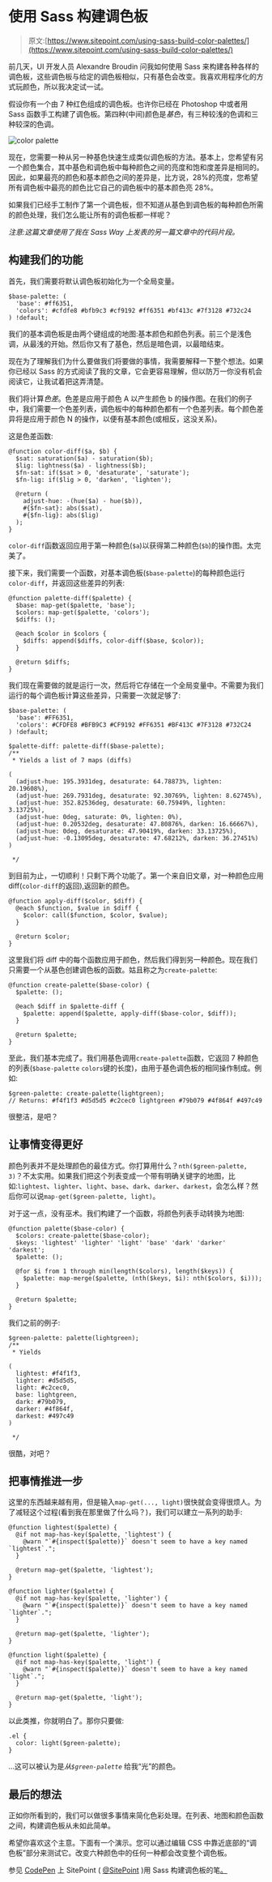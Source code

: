 # 使用 Sass 构建调色板

> 原文:[https://www.sitepoint.com/using-sass-build-color-palettes/](https://www.sitepoint.com/using-sass-build-color-palettes/)

前几天，UI 开发人员 Alexandre Broudin 问我如何使用 Sass 来构建各种各样的调色板，这些调色板与给定的调色板相似，只有基色会改变。我喜欢用程序化的方式玩颜色，所以我决定试一试。

假设你有一个由 7 种红色组成的调色板。也许你已经在 Photoshop 中或者用 Sass 函数手工构建了调色板。第四种(中间)颜色是*基色*，有三种较浅的色调和三种较深的色调。

![color palette](../Images/fe77247c580374dbfaf77fe917c64355.png)

现在，您需要一种从另一种基色快速生成类似调色板的方法。基本上，您希望有另一个颜色集合，其中基色和调色板中每种颜色之间的亮度和饱和度差异是相同的。因此，如果最亮的颜色和基本颜色之间的差异是，比方说，28%的亮度，您希望所有调色板中最亮的颜色比它自己的调色板中的基本颜色亮 28%。

如果我们已经手工制作了第一个调色板，但不知道从基色到调色板的每种颜色所需的颜色处理，我们怎么能让所有的调色板都一样呢？

*注意:这篇文章使用了我在 Sass Way 上发表的另一篇文章中的代码片段。*

## 构建我们的功能

首先，我们需要将默认调色板初始化为一个全局变量。

```
$base-palette: (
  'base': #ff6351,
  'colors': #cfdfe8 #bfb9c3 #cf9192 #ff6351 #bf413c #7f3128 #732c24
) !default;
```

我们的基本调色板是由两个键组成的地图:基本颜色和颜色列表。前三个是浅色调，从最浅的开始。然后你又有了基色，然后是暗色调，以最暗结束。

现在为了理解我们为什么要做我们将要做的事情，我需要解释一下整个想法。如果你已经以 Sass 的方式阅读了我的文章，它会更容易理解，但以防万一你没有机会阅读它，让我试着把这弄清楚。

我们将计算*色差*。色差是应用于颜色 A 以产生颜色 b 的操作图。在我们的例子中，我们需要一个色差列表，调色板中的每种颜色都有一个色差列表。每个颜色差异将是应用于颜色 N 的操作，以便有基本颜色(或相反，这没关系)。

这是色差函数:

```
@function color-diff($a, $b) {
  $sat: saturation($a) - saturation($b);
  $lig: lightness($a) - lightness($b);
  $fn-sat: if($sat > 0, 'desaturate', 'saturate');
  $fn-lig: if($lig > 0, 'darken', 'lighten');

  @return (
    adjust-hue: -(hue($a) - hue($b)),
    #{$fn-sat}: abs($sat),
    #{$fn-lig}: abs($lig)
  );
}
```

`color-diff`函数返回应用于第一种颜色(`$a`)以获得第二种颜色(`$b`)的操作图。太完美了。

接下来，我们需要一个函数，对基本调色板(`$base-palette`)的每种颜色运行`color-diff`，并返回这些差异的列表:

```
@function palette-diff($palette) {
  $base: map-get($palette, 'base');
  $colors: map-get($palette, 'colors');
  $diffs: ();

  @each $color in $colors {
    $diffs: append($diffs, color-diff($base, $color));
  }

  @return $diffs;
}
```

我们现在需要做的就是运行一次，然后将它存储在一个全局变量中。不需要为我们运行的每个调色板计算这些差异，只需要一次就足够了:

```
$base-palette: (
  'base': #FF6351,
  'colors': #CFDFE8 #BFB9C3 #CF9192 #FF6351 #BF413C #7F3128 #732C24
) !default;

$palette-diff: palette-diff($base-palette);
/**
 * Yields a list of 7 maps (diffs)

(
  (adjust-hue: 195.3931deg, desaturate: 64.78873%, lighten: 20.19608%),
  (adjust-hue: 269.7931deg, desaturate: 92.30769%, lighten: 8.62745%),
  (adjust-hue: 352.82536deg, desaturate: 60.75949%, lighten: 3.13725%),
  (adjust-hue: 0deg, saturate: 0%, lighten: 0%),
  (adjust-hue: 0.20532deg, desaturate: 47.80876%, darken: 16.66667%),
  (adjust-hue: 0deg, desaturate: 47.90419%, darken: 33.13725%),
  (adjust-hue: -0.13095deg, desaturate: 47.68212%, darken: 36.27451%)
)

 */
```

到目前为止，一切顺利！只剩下两个功能了。第一个来自旧文章，对一种颜色应用 diff(`color-diff`的返回),返回新的颜色。

```
@function apply-diff($color, $diff) {
  @each $function, $value in $diff {
    $color: call($function, $color, $value);
  }

  @return $color;
}
```

这里我们将 diff 中的每个函数应用于颜色，然后我们得到另一种颜色。现在我们只需要一个从基色创建调色板的函数。姑且称之为`create-palette`:

```
@function create-palette($base-color) {
  $palette: ();

  @each $diff in $palette-diff {
    $palette: append($palette, apply-diff($base-color, $diff));
  }

  @return $palette;
}
```

至此，我们基本完成了。我们用基色调用`create-palette`函数，它返回 7 种颜色的列表(`$base-palette` `colors`键的长度)，由用于基色调色板的相同操作制成。例如:

```
$green-palette: create-palette(lightgreen);
// Returns: #f4f1f3 #d5d5d5 #c2cec0 lightgreen #79b079 #4f864f #497c49
```

很整洁，是吧？

## 让事情变得更好

颜色列表并不是处理颜色的最佳方式。你打算用什么？`nth($green-palette, 3)`？不太实用。如果我们把这个列表变成一个带有明确关键字的地图，比如:`lightest`、`lighter`、`light`、`base`、`dark`、`darker`、`darkest`，会怎么样？然后你可以说`map-get($green-palette, light)`。

对于这一点，没有巫术。我们构建了一个函数，将颜色列表手动转换为地图:

```
@function palette($base-color) {
  $colors: create-palette($base-color);
  $keys: 'lightest' 'lighter' 'light' 'base' 'dark' 'darker' 'darkest';
  $palette: ();

  @for $i from 1 through min(length($colors), length($keys)) {
    $palette: map-merge($palette, (nth($keys, $i): nth($colors, $i)));
  }

  @return $palette;
}
```

我们之前的例子:

```
$green-palette: palette(lightgreen);
/**
 * Yields

(
  lightest: #f4f1f3, 
  lighter: #d5d5d5, 
  light: #c2cec0, 
  base: lightgreen, 
  dark: #79b079, 
  darker: #4f864f, 
  darkest: #497c49
)

 */
```

很酷，对吧？

## 把事情推进一步

这里的东西越来越有用，但是输入`map-get(..., light)`很快就会变得很烦人。为了减轻这个过程(看到我在那里做了什么吗？)，我们可以建立一系列的助手:

```
@function lightest($palette) {
  @if not map-has-key($palette, 'lightest') {
    @warn "`#{inspect($palette)}` doesn't seem to have a key named `lightest`.";
  }

  @return map-get($palette, 'lightest');
}

@function lighter($palette) {
  @if not map-has-key($palette, 'lighter') {
    @warn "`#{inspect($palette)}` doesn't seem to have a key named `lighter`.";
  }

  @return map-get($palette, 'lighter');
}

@function light($palette) {
  @if not map-has-key($palette, 'light') {
    @warn "`#{inspect($palette)}` doesn't seem to have a key named `light`.";
  }

  @return map-get($palette, 'light');
}
```

以此类推，你就明白了。那你只要做:

```
.el {
  color: light($green-palette);
}
```

…这可以被认为是*从`$green-palette`* 给我“光”的颜色。

## 最后的想法

正如你所看到的，我们可以做很多事情来简化色彩处理。在列表、地图和颜色函数之间，构建调色板从未如此简单。

希望你喜欢这个主意。下面有一个演示。您可以通过编辑 CSS 中靠近底部的“调色板”部分来测试它。改变六种颜色中的任何一种都会改变整个调色板。

参见 [CodePen](http://codepen.io) 上 SitePoint ( [@SitePoint](http://codepen.io/SitePoint) )用 Sass 构建调色板的笔[。](http://codepen.io/SitePoint/pen/lqLvD/)